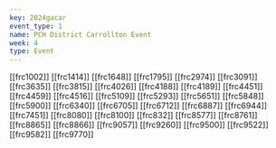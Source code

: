 ```yaml
---
key: 2024gacar
event_type: 1
name: PCH District Carrollton Event
week: 4
type: Event
---
```

[[frc1002]]
[[frc1414]]
[[frc1648]]
[[frc1795]]
[[frc2974]]
[[frc3091]]
[[frc3635]]
[[frc3815]]
[[frc4026]]
[[frc4188]]
[[frc4189]]
[[frc4451]]
[[frc4459]]
[[frc4516]]
[[frc5109]]
[[frc5293]]
[[frc5651]]
[[frc5848]]
[[frc5900]]
[[frc6340]]
[[frc6705]]
[[frc6712]]
[[frc6887]]
[[frc6944]]
[[frc7451]]
[[frc8080]]
[[frc8100]]
[[frc832]]
[[frc8577]]
[[frc8761]]
[[frc8865]]
[[frc8866]]
[[frc9057]]
[[frc9260]]
[[frc9500]]
[[frc9522]]
[[frc9582]]
[[frc9770]]
